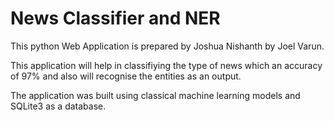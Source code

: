 # News Classifier and NER

This python Web Application is prepared by Joshua Nishanth by Joel Varun.

This application will help in classifiying the type of news which an accuracy of 97% and also will recognise the entities as an output.

The application was built using classical machine learning models and SQLite3 as a database.



